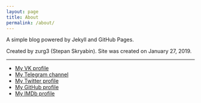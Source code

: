 ```yaml
---
layout: page
title: About
permalink: /about/
---
```

A simple blog powered by Jekyll and GitHub Pages.

Created by zurg3 (Stepan Skryabin).
Site was created on January 27, 2019.

-----

- [My VK profile](https://vk.com/zurg3)
- [My Telegram channel](https://t.me/zurg3channel)
- [My Twitter profile](https://twitter.com/Stepan_Skryabin)
- [My GitHub profile](https://github.com/zurg3)
- [My IMDb profile](https://www.imdb.com/user/ur83227326/)
